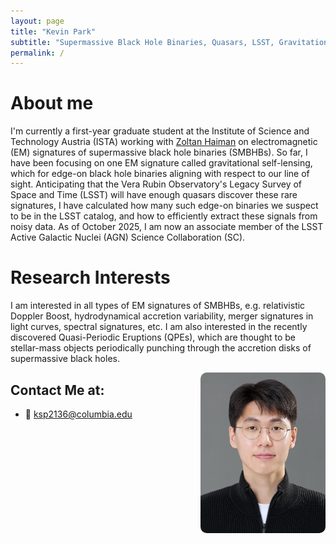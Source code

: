 ```yaml
---
layout: page
title: "Kevin Park"
subtitle: "Supermassive Black Hole Binaries, Quasars, LSST, Gravitational Self-Lensing"
permalink: /
---
```


# About me
I'm currently a first-year graduate student at the Institute of Science and Technology Austria (ISTA) working with [Zoltan Haiman](http://user.astro.columbia.edu/~zoltan/) on electromagnetic (EM) signatures of supermassive black hole binaries (SMBHBs). So far, I have been focusing on one EM signature called gravitational self-lensing, which for edge-on black hole binaries aligning with respect to our line of sight. Anticipating that the Vera Rubin Observatory's Legacy Survey of Space and Time (LSST) will have enough quasars discover these rare signatures, I have calculated how many such edge-on binaries we suspect to be in the LSST catalog, and how to efficiently extract these signals from noisy data. As of October 2025, I am now an associate member of the LSST Active Galactic Nuclei (AGN) Science Collaboration (SC). 

# Research Interests

I am interested in all types of EM signatures of SMBHBs, e.g. relativistic Doppler Boost, hydrodynamical accretion variability, merger signatures in light curves, spectral signatures, etc. I am also interested in the recently discovered Quasi-Periodic Eruptions (QPEs), which are thought to be stellar-mass objects periodically punching through the accretion disks of supermassive black holes.

<img src="/assets/images/kevin_pic.jpeg" alt="Kevin picture" width="200" style="float:right; border-radius:10px; display:block; margin:0 auto;">

## Contact Me at:
- 📧 [ksp2136@columbia.edu](mailto:ksp2136@columbia.edu)
